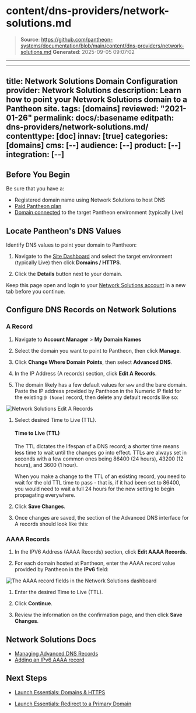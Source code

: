 # content/dns-providers/network-solutions.md

> **Source**: https://github.com/pantheon-systems/documentation/blob/main/content/dns-providers/network-solutions.md
> **Generated**: 2025-09-05 09:07:02

---

---
title: Network Solutions Domain Configuration
provider: Network Solutions
description: Learn how to point your Network Solutions domain to a Pantheon site.
tags: [domains]
reviewed: "2021-01-26"
permalink: docs/:basename
editpath: dns-providers/network-solutions.md/
contenttype: [doc]
innav: [true]
categories: [domains]
cms: [--]
audience: [--]
product: [--]
integration: [--]
---

## Before You Begin

Be sure that you have a:

- Registered domain name using Network Solutions to host DNS
- [Paid Pantheon plan](/guides/launch/plans)
- [Domain connected](/guides/launch/domains) to the target Pantheon environment (typically Live)

## Locate Pantheon's DNS Values

Identify DNS values to point your domain to Pantheon:

1. Navigate to the [Site Dashboard](/guides/account-mgmt/workspace-sites-teams/sites#site-dashboard) and select the target environment (typically <Icon icon="wavePulse" /> Live) then click **<Icon icon="global" /> Domains / HTTPS**.

1. Click the **Details** button next to your domain.

Keep this page open and login to your [Network Solutions account](https://www.networksolutions.com) in a new tab before you continue.

## Configure DNS Records on Network Solutions

### A Record

1. Navigate to **Account Manager** > **My Domain Names**

1. Select the domain you want to point to Pantheon, then click **Manage**.

1. Click **Change Where Domain Points**, then select **Advanced DNS**.

1. In the IP Address (A records) section, click **Edit A Records**.

1. The domain likely has a few default values for `www` and the bare domain. Paste the IP address provided by Pantheon in the Numeric IP field for the existing `@ (None)` record, then delete any default records like so:

  ![Network Solutions Edit A Records](../../images/dns/networksolutions/add-a-records.png)

1. Select desired Time to Live (TTL).

    <Accordion title="Learn More" id="ttl" icon="info-sign">

    #### Time to Live (TTL)

    The TTL dictates the lifespan of a DNS record; a shorter time means less time to wait until the changes go into effect. TTLs are always set in seconds with a few common ones being 86400 (24 hours),  43200 (12 hours), and 3600 (1 hour).

    When you make a change to the TTL of an existing record, you need to wait for the old TTL time to pass - that is, if it had been set to 86400, you would need to wait a full 24 hours for the new setting to begin propagating everywhere.

    </Accordion>

1. Click **Save Changes**.

1. Once changes are saved, the section of the Advanced DNS interface for A records should look like this:

### AAAA Records

1. In the IPV6 Address (AAAA Records) section, click **Edit AAAA Records**.

1. For each domain hosted at Pantheon, enter the AAAA record value provided by Pantheon in the **IPv6** field:

  ![The AAAA record fields in the Network Solutions dashboard](../../images/dns/networksolutions/add-aaaa-records.png)

1. Enter the desired Time to Live (TTL).

1. Click **Continue**.

1. Review the information on the confirmation page, and then click **Save Changes**.

## Network Solutions Docs

- [Managing Advanced DNS Records](https://knowledge.web.com/subjects/article/KA-01111/)
- [Adding an IPv6 AAAA record](https://knowledge.web.com/subjects/article/KA-01111/en-us#IPV6%20Address)

## Next Steps

- [Launch Essentials: Domains & HTTPS](/guides/launch/domains)

- [Launch Essentials: Redirect to a Primary Domain](/guides/launch/redirects)
